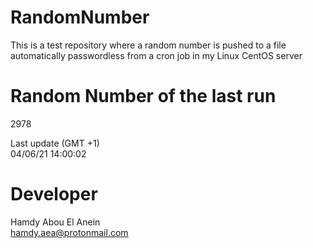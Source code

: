 # RandomNumber    
This is a test repository where a random number is pushed to a file automatically passwordless from a cron job in my Linux CentOS server    
# Random Number of the last run   
2978
      
Last update (GMT +1)    
04/06/21 14:00:02
# Developer    
Hamdy Abou El Anein   
hamdy.aea@protonmail.com
